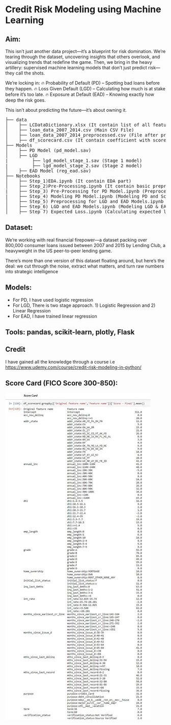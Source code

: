 # Credit Risk Modeling using Machine Learning

## Aim:
This isn’t just another data project—it’s a blueprint for risk domination. We’re tearing through the dataset, uncovering insights that others overlook, and visualizing trends that redefine the game. Then, we bring in the heavy artillery: supervised machine learning models that don’t just predict risk—they call the shots.

We’re locking in:
🔥 Probability of Default (PD) – Spotting bad loans before they happen.
🔥 Loss Given Default (LGD) – Calculating how much is at stake before it’s too late.
🔥 Exposure at Default (EAD) – Knowing exactly how deep the risk goes.

This isn’t about predicting the future—it’s about owning it.

<pre>
├── data
│    ├── LCDataDictionary.xlsx (It contain list of all features of dataset)
│    ├── loan_data_2007_2014.csv (Main CSV File)
│    ├── loan_data_2007_2014_preprocessed.csv (File after preprocessing)
│    ├── df_scorecard.csv (It contain coefficient with score card)
├── Models
│    ├── PD Model (pd_model.sav)
│    ├── LGD
|         ├── lgd_model_stage_1.sav (Stage 1 model)
|         ├── lgd_model_stage_2.sav (Stage 2 model)
│    ├── EAD Model (reg_ead.sav)
├── Notebooks
│    ├── Step_1)EDA.ipynb (It contain EDA part)
│    ├── Step_2)Pre-Processing.ipynb (It contain basic preprocessing)
|    ├── Step_3) Pre-Processing for PD Model.ipynb (Preprocessing for PD model)
|    ├── Step_4) Modeling PD Model.ipynb (Modeling PD and Score card)
│    ├── Step_5) Preprocessing for LGD and EAD Models.ipynb (Preprocessing for LGD & EAG)
│    ├── Step_6) LGD and EAD Models.ipynb (Modeling LGD & EAD i.e training models)
│    ├── Step_7) Expected Loss.ipynb (Calculating expected loss)
</pre>



## Dataset:
We’re working with real financial firepower—a dataset packing over 800,000 consumer loans issued between 2007 and 2015 by Lending Club, a heavyweight in the US peer-to-peer lending game.

There’s more than one version of this dataset floating around, but here’s the deal: we cut through the noise, extract what matters, and turn raw numbers into strategic intelligence

## Models:
* For PD, I have used logistic regression
* For LGD, There is two stage approach. 1) Logistic Regression and 2) Linear Regression
* For EAD, I have trained linear regression

## Tools: pandas, scikit-learn, plotly, Flask
## Credit
I have gained all the knowledge through a course i.e https://www.udemy.com/course/credit-risk-modeling-in-python/
## Score Card (FICO Score 300-850):
![Score Card](Score_Card.jpg)

